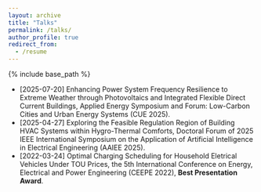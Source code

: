 ```yaml
---
layout: archive
title: "Talks"
permalink: /talks/
author_profile: true
redirect_from:
  - /resume
---
```


{% include base_path %}

+ [2025-07-20] Enhancing Power System Frequency Resilience to Extreme Weather through Photovoltaics and Integrated Flexible Direct Current Buildings, Applied Energy Symposium and Forum: Low-Carbon Cities and Urban Energy Systems (CUE 2025).
+ [2025-04-27] Exploring the Feasible Regulation Region of Building HVAC Systems within Hygro-Thermal Comforts, Doctoral Forum of 2025 IEEE International Symposium on the Application of Artificial Intelligence in Electrical Engineering (AAIEE 2025).
+ [2022-03-24] Optimal Charging Scheduling for Household Eletrical Vehicles Under TOU Prices, the 5th International Conference on Energy, Electrical and Power Engineering (CEEPE 2022), **Best Presentation Award**.
